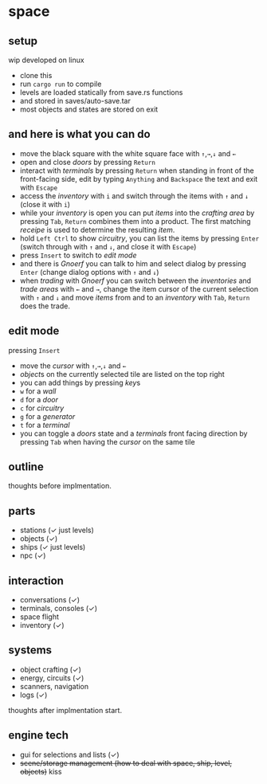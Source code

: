 space
=====

setup
-----

wip
developed on linux

* clone this
* run `cargo run` to compile
* levels are loaded statically from save.rs functions
* and stored in saves/auto-save.tar
* most objects and states are stored on exit

and here is what you can do
---------------------------

* move the black square with the white square face with `↑`,`→`,`↓` and `←`
* open and close *doors* by pressing `Return`
* interact with *terminals* by pressing `Return` when standing in front of the front-facing side, edit by typing `Anything` and `Backspace` the text and exit with `Escape`
* access the *inventory* with `i` and switch through the items with `↑` and `↓` (close it with `i`)
* while your *inventory* is open you can put *items* into the *crafting area* by pressing `Tab`, `Return` combines them into a product. The first matching *receipe* is used to determine the resulting *item*.
* hold `Left Ctrl` to show *circuitry*, you can list the items by pressing `Enter` (switch through with `↑` and `↓`, and close it with `Escape`)
* press `Insert` to switch to *edit mode*
* and there is *Gnoerf* you can talk to him and select dialog by pressing `Enter` (change dialog options with `↑` and `↓`)
* when *trading* with *Gnoerf* you can switch between the *inventories* and *trade areas* with `←` and `→`, change the item cursor of the current selection with `↑` and `↓` and move *items* from and to an *inventory* with `Tab`, `Return` does the trade.

edit mode
---------

pressing `Insert`

* move the *cursor* with `↑`,`→`,`↓` and `←`
* *object*s on the currently selected tile are listed on the top right
* you can add things by pressing *key*s
* `w` for a *wall*
* `d` for a *door*
* `c` for *circuitry*
* `g` for a *generator*
* `t` for a *terminal*
* you can toggle a *doors* state and a *terminals* front facing direction by pressing `Tab` when having the *cursor* on the same tile

outline
-------

thoughts before implmentation.

parts
-----

* stations (✓ just levels)
* objects (✓)
* ships (✓ just levels)
* npc (✓)

interaction
-----------

* conversations (✓)
* terminals, consoles (✓)
* space flight
* inventory (✓)

systems
-------

* object crafting (✓)
* energy, circuits (✓)
* scanners, navigation
* logs (✓)

thoughts after implmentation start.

engine tech
-----------

* gui for selections and lists (✓)
* ~~scene/storage management (how to deal with space, ship, level, objects)~~ kiss